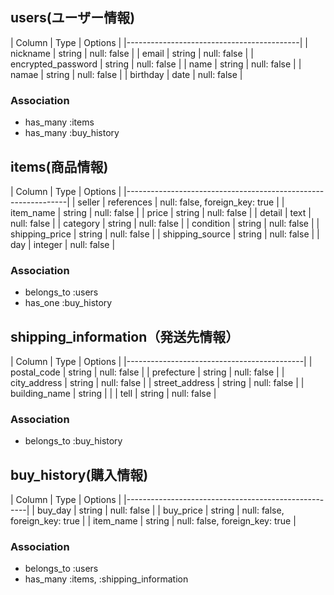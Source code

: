 ## users(ユーザー情報)
|        Column      |  Type  |   Options   |
|-------------------------------------------|
|      nickname      | string | null: false |
|        email       | string | null: false |
| encrypted_password | string | null: false |
|        name        | string | null: false |
|        namae       | string | null: false |
|      birthday      |  date  | null: false |

### Association
- has_many :items
- has_many :buy_history



## items(商品情報)
|      Column     |    Type    |            Options             |
|---------------------------------------------------------------|
|      seller     | references | null: false, foreign_key: true |
|    item_name    |   string   |           null: false          |
|      price      |   string   |           null: false          |
|     detail      |    text    |           null: false          |
|    category     |   string   |           null: false          |
|    condition    |   string   |           null: false          |
| shipping_price  |   string   |           null: false          |
| shipping_source |   string   |           null: false          |
|       day       |   integer  |           null: false          |

### Association
- belongs_to :users
- has_one :buy_history




## shipping_information（発送先情報）
|      Column     |    Type    |   Options   |
|--------------------------------------------|
|   postal_code   |   string   | null: false |
|   prefecture    |   string   | null: false |
|   city_address  |   string   | null: false |
|  street_address |   string   | null: false |
|  building_name  |   string   |             |
|       tell      |   string   | null: false |

### Association
- belongs_to :buy_history




## buy_history(購入情報)
|   Column |  Type  |           Options               |
|-----------------------------------------------------|
|  buy_day  | string |        null: false             |
| buy_price | string | null: false, foreign_key: true |
| item_name | string | null: false, foreign_key: true |

### Association
- belongs_to :users
- has_many :items, :shipping_information